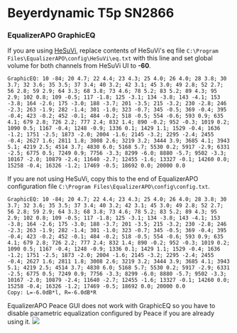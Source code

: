 # Beyerdynamic T5p SN2866
### EqualizerAPO GraphicEQ
If you are using [HeSuVi](https://sourceforge.net/projects/hesuvi/), replace contents of HeSuVi's eq file `C:\Program Files\EqualizerAPO\config\HeSuVi\eq.txt` with this line and set global volume for both channels from HeSuVi UI to **-60**.
```
GraphicEQ: 10 -84; 20 4.7; 22 4.4; 23 4.3; 25 4.0; 26 4.0; 28 3.8; 30 3.7; 32 3.6; 35 3.5; 37 3.4; 40 3.2; 42 3.1; 45 3.0; 49 2.8; 52 2.7; 56 2.8; 59 2.9; 64 3.3; 68 3.8; 73 4.6; 78 5.2; 83 5.2; 89 4.3; 95 2.9; 102 0.8; 109 -0.5; 117 -1.8; 125 -3.1; 134 -3.8; 143 -4.1; 153 -3.8; 164 -2.6; 175 -3.0; 188 -3.7; 201 -3.5; 215 -3.2; 230 -2.8; 246 -2.3; 263 -1.9; 282 -1.4; 301 -1.0; 323 -0.7; 345 -0.5; 369 -0.4; 395 -0.4; 423 -0.2; 452 -0.1; 484 -0.2; 518 -0.5; 554 -0.6; 593 0.9; 635 4.1; 679 2.8; 726 2.2; 777 2.4; 832 1.4; 890 -0.2; 952 -0.3; 1019 0.2; 1090 0.5; 1167 -0.4; 1248 -0.9; 1336 0.1; 1429 1.1; 1529 -0.4; 1636 -1.2; 1751 -2.5; 1873 -2.0; 2004 -1.6; 2145 -3.2; 2295 -2.4; 2455 -0.4; 2627 1.6; 2811 1.8; 3008 2.6; 3219 3.2; 3444 3.9; 3685 4.1; 3943 5.1; 4219 2.5; 4514 3.7; 4830 6.0; 5168 5.7; 5530 0.2; 5917 -2.9; 6331 -2.5; 6775 0.5; 7249 0.9; 7756 -3.3; 8299 -6.0; 8880 -5.7; 9502 -3.3; 10167 -2.0; 10879 -2.4; 11640 -2.7; 12455 -1.6; 13327 -0.1; 14260 0.0; 15258 -0.4; 16326 -1.2; 17469 -0.5; 18692 0.0; 20000 0.0
```
If you are not using HeSuVi, copy this to the end of EqualizerAPO configuration file `C:\Program Files\EqualizerAPO\config\config.txt`.
```
GraphicEQ: 10 -84; 20 4.7; 22 4.4; 23 4.3; 25 4.0; 26 4.0; 28 3.8; 30 3.7; 32 3.6; 35 3.5; 37 3.4; 40 3.2; 42 3.1; 45 3.0; 49 2.8; 52 2.7; 56 2.8; 59 2.9; 64 3.3; 68 3.8; 73 4.6; 78 5.2; 83 5.2; 89 4.3; 95 2.9; 102 0.8; 109 -0.5; 117 -1.8; 125 -3.1; 134 -3.8; 143 -4.1; 153 -3.8; 164 -2.6; 175 -3.0; 188 -3.7; 201 -3.5; 215 -3.2; 230 -2.8; 246 -2.3; 263 -1.9; 282 -1.4; 301 -1.0; 323 -0.7; 345 -0.5; 369 -0.4; 395 -0.4; 423 -0.2; 452 -0.1; 484 -0.2; 518 -0.5; 554 -0.6; 593 0.9; 635 4.1; 679 2.8; 726 2.2; 777 2.4; 832 1.4; 890 -0.2; 952 -0.3; 1019 0.2; 1090 0.5; 1167 -0.4; 1248 -0.9; 1336 0.1; 1429 1.1; 1529 -0.4; 1636 -1.2; 1751 -2.5; 1873 -2.0; 2004 -1.6; 2145 -3.2; 2295 -2.4; 2455 -0.4; 2627 1.6; 2811 1.8; 3008 2.6; 3219 3.2; 3444 3.9; 3685 4.1; 3943 5.1; 4219 2.5; 4514 3.7; 4830 6.0; 5168 5.7; 5530 0.2; 5917 -2.9; 6331 -2.5; 6775 0.5; 7249 0.9; 7756 -3.3; 8299 -6.0; 8880 -5.7; 9502 -3.3; 10167 -2.0; 10879 -2.4; 11640 -2.7; 12455 -1.6; 13327 -0.1; 14260 0.0; 15258 -0.4; 16326 -1.2; 17469 -0.5; 18692 0.0; 20000 0.0
Copy: L=-6.0dB*l, R=-6.0dB*R
```
EqualizerAPO Peace GUI does not work with GraphicEQ so you have to disable parametric equalization configured by Peace if you are already using it.
![](https://raw.githubusercontent.com/jaakkopasanen/AutoEq/master/results/Sonoma%20Model%20One/innerfidelity/onear/Beyerdynamic%20T5p%20SN2866/Beyerdynamic%20T5p%20SN2866.png)
